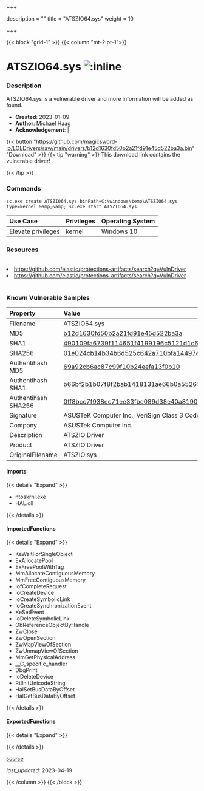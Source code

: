 +++

description = ""
title = "ATSZIO64.sys"
weight = 10

+++


{{< block "grid-1" >}}
{{< column "mt-2 pt-1">}}


# ATSZIO64.sys ![:inline](/images/twitter_verified.png) 


### Description

ATSZIO64.sys is a vulnerable driver and more information will be added as found.

- **Created**: 2023-01-09
- **Author**: Michael Haag
- **Acknowledgement**:  | [](https://twitter.com/)

{{< button "https://github.com/magicsword-io/LOLDrivers/raw/main/drivers/b12d1630fd50b2a21fd91e45d522ba3a.bin" "Download" >}}
{{< tip "warning" >}}
This download link contains the vulnerable driver!

{{< /tip >}}

### Commands

```
sc.exe create ATSZIO64.sys binPath=C:\windows\temp\ATSZIO64.sys type=kernel &amp;&amp; sc.exe start ATSZIO64.sys
```

| Use Case | Privileges | Operating System | 
|:---- | ---- | ---- |
| Elevate privileges | kernel | Windows 10 |

### Resources
<br>
<li><a href=" https://github.com/elastic/protections-artifacts/search?q=VulnDriver"> https://github.com/elastic/protections-artifacts/search?q=VulnDriver</a></li>
<li><a href="https://github.com/elastic/protections-artifacts/search?q=VulnDriver">https://github.com/elastic/protections-artifacts/search?q=VulnDriver</a></li>
<br>

### Known Vulnerable Samples

| Property           | Value |
|:-------------------|:------|
| Filename           | ATSZIO64.sys |
| MD5                | [b12d1630fd50b2a21fd91e45d522ba3a](https://www.virustotal.com/gui/file/b12d1630fd50b2a21fd91e45d522ba3a) |
| SHA1               | [490109fa6739f114651f4199196c5121d1c6bdf2](https://www.virustotal.com/gui/file/490109fa6739f114651f4199196c5121d1c6bdf2) |
| SHA256             | [01e024cb14b34b6d525c642a710bfa14497ea20fd287c39ba404b10a8b143ece](https://www.virustotal.com/gui/file/01e024cb14b34b6d525c642a710bfa14497ea20fd287c39ba404b10a8b143ece) |
| Authentihash MD5   | [69a92cb6ac87c99f10b24eefa13f0b10](https://www.virustotal.com/gui/search/authentihash%253A69a92cb6ac87c99f10b24eefa13f0b10) |
| Authentihash SHA1  | [b66bf2b1b07f8f2bab1418131ae66b0a55265f73](https://www.virustotal.com/gui/search/authentihash%253Ab66bf2b1b07f8f2bab1418131ae66b0a55265f73) |
| Authentihash SHA256| [0ff8bcc7f938ec71ee33fbe089d38e40a8190603558d4765c47b1b09e1dd764a](https://www.virustotal.com/gui/search/authentihash%253A0ff8bcc7f938ec71ee33fbe089d38e40a8190603558d4765c47b1b09e1dd764a) |
| Signature         | ASUSTeK Computer Inc., VeriSign Class 3 Code Signing 2010 CA, VeriSign   |
| Company           | ASUSTek Computer Inc. |
| Description       | ATSZIO Driver |
| Product           | ATSZIO Driver |
| OriginalFilename  | ATSZIO.sys |


#### Imports
{{< details "Expand" >}}
* ntoskrnl.exe
* HAL.dll

{{< /details >}}
#### ImportedFunctions
{{< details "Expand" >}}
* KeWaitForSingleObject
* ExAllocatePool
* ExFreePoolWithTag
* MmAllocateContiguousMemory
* MmFreeContiguousMemory
* IofCompleteRequest
* IoCreateDevice
* IoCreateSymbolicLink
* IoCreateSynchronizationEvent
* KeSetEvent
* IoDeleteSymbolicLink
* ObReferenceObjectByHandle
* ZwClose
* ZwOpenSection
* ZwMapViewOfSection
* ZwUnmapViewOfSection
* MmGetPhysicalAddress
* __C_specific_handler
* DbgPrint
* IoDeleteDevice
* RtlInitUnicodeString
* HalSetBusDataByOffset
* HalGetBusDataByOffset

{{< /details >}}
#### ExportedFunctions
{{< details "Expand" >}}

{{< /details >}}


[*source*](https://github.com/magicsword-io/LOLDrivers/tree/main/yaml/atszio64.yaml)

*last_updated:* 2023-04-19








{{< /column >}}
{{< /block >}}
